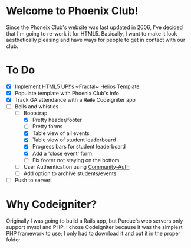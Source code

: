 # Welcome to Phoenix Club!
Since the Phoneix Club's website was last updated in 2006, I've decided that I'm going to re-work it for HTML5. Basically, I want to make it look aesthetically pleasing and have ways for people to get in contact with our club.

# To Do
- [X] Implement HTML5 UP!'s ~Fractal~ Helios Template
- [X] Populate template with Phoenix Club's info
- [X] Track GA attendance with a ~~Rails~~ Codeigniter app
- [ ] Bells and whistles
	- [ ] Bootstrap
		- [X] Pretty header/footer
		- [ ] Pretty forms
		- [X] Table view of all events
		- [X] Table view of student leaderboard
		- [X] Progress bars for student leaderboard
		- [X] Add a 'close event' form
		- [ ] Fix footer not staying on the bottom
	- [ ] User Authentication using [Community-Auth](http://community-auth.com/)
	- [ ] Add option to archive students/events
- [ ] Push to server!

# Why Codeigniter?
Originally I was going to build a Rails app, but Purdue's web servers only support mysql and PHP. I chose Codeigniter because it was the simplest PHP framework to use; I only had to download it and put it in the proper folder.